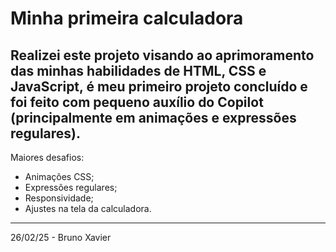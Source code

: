 # Minha primeira calculadora
Realizei este projeto visando ao aprimoramento das minhas habilidades de HTML, CSS e JavaScript, é meu primeiro projeto concluído e foi feito com pequeno auxílio do Copilot (principalmente em animações e expressões regulares).
---
Maiores desafios:
 - Animações CSS;
 - Expressões regulares;
 - Responsividade;
 - Ajustes na tela da calculadora.
---
26/02/25 - Bruno Xavier
